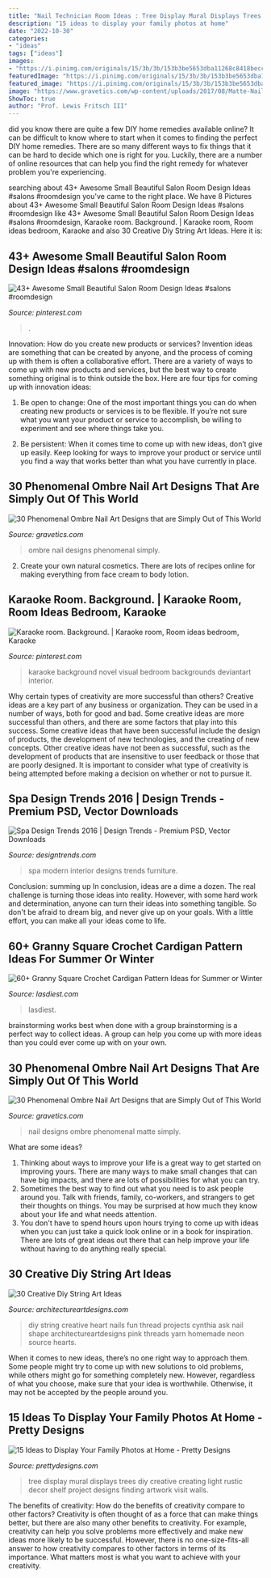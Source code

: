 ```yaml
---
title: "Nail Technician Room Ideas : Tree Display Mural Displays Trees Diy Creative Creating Light Rustic Decor Shelf Project Designs Finding Artwork Visit Walls"
description: "15 ideas to display your family photos at home"
date: "2022-10-30"
categories:
- "ideas"
tags: ["ideas"]
images:
- "https://i.pinimg.com/originals/15/3b/3b/153b3be5653dba11268c8418becc1182.jpg"
featuredImage: "https://i.pinimg.com/originals/15/3b/3b/153b3be5653dba11268c8418becc1182.jpg"
featured_image: "https://i.pinimg.com/originals/15/3b/3b/153b3be5653dba11268c8418becc1182.jpg"
image: "https://www.gravetics.com/wp-content/uploads/2017/08/Matte-Nail-Designs.jpg"
ShowToc: true
author: "Prof. Lewis Fritsch III"
---
```



did you know there are quite a few DIY home remedies available online?
It can be difficult to know where to start when it comes to finding the perfect DIY home remedies. There are so many different ways to fix things that it can be hard to decide which one is right for you. Luckily, there are a number of online resources that can help you find the right remedy for whatever problem you're experiencing.

	

		
searching about 43+ Awesome Small Beautiful Salon Room Design Ideas #salons #roomdesign you've came to the right place. We have 8 Pictures about 43+ Awesome Small Beautiful Salon Room Design Ideas #salons #roomdesign like 43+ Awesome Small Beautiful Salon Room Design Ideas #salons #roomdesign, Karaoke room. Background. | Karaoke room, Room ideas bedroom, Karaoke and also 30 Creative Diy String Art Ideas. Here it is:
		
    
## 43+ Awesome Small Beautiful Salon Room Design Ideas #salons #roomdesign

<img loading=lazy src="https://i.pinimg.com/736x/eb/58/d8/eb58d85c23baee6484c9523e7206f382.jpg" onerror="this.onerror=null;this.src='https://tse1.mm.bing.net/th?id=OIP.T9yr17_sIr4TL_tau9K_kQHaKX&amp;pid=15.1';" alt="43+ Awesome Small Beautiful Salon Room Design Ideas #salons #roomdesign">

_Source: pinterest.com_

>. 

	

Innovation: How do you create new products or services?
Invention ideas are something that can be created by anyone, and the process of coming up with them is often a collaborative effort. There are a variety of ways to come up with new products and services, but the best way to create something original is to think outside the box. Here are four tips for coming up with innovation ideas:
1. Be open to change: One of the most important things you can do when creating new products or services is to be flexible. If you’re not sure what you want your product or service to accomplish, be willing to experiment and see where things take you.

2. Be persistent: When it comes time to come up with new ideas, don’t give up easily. Keep looking for ways to improve your product or service until you find a way that works better than what you have currently in place.

    
## 30 Phenomenal Ombre Nail Art Designs That Are Simply Out Of This World

<img loading=lazy src="https://www.gravetics.com/wp-content/uploads/2017/08/Bronze-to-White-Ombre-Nail-Design.jpg" onerror="this.onerror=null;this.src='https://tse3.mm.bing.net/th?id=OIP.SM6SOKDONImLGyP2sJKDMQHaLH&amp;pid=15.1';" alt="30 Phenomenal Ombre Nail Art Designs that are Simply Out of This World">

_Source: gravetics.com_

>ombre nail designs phenomenal simply. 

	

2. Create your own natural cosmetics. There are lots of recipes online for making everything from face cream to body lotion.

    
## Karaoke Room. Background. | Karaoke Room, Room Ideas Bedroom, Karaoke

<img loading=lazy src="https://i.pinimg.com/originals/15/3b/3b/153b3be5653dba11268c8418becc1182.jpg" onerror="this.onerror=null;this.src='https://tse3.mm.bing.net/th?id=OIP.BTTltrso6CjtfrlYJWtz3wHaEK&amp;pid=15.1';" alt="Karaoke room. Background. | Karaoke room, Room ideas bedroom, Karaoke">

_Source: pinterest.com_

>karaoke background novel visual bedroom backgrounds deviantart interior. 

	

Why certain types of creativity are more successful than others?
Creative ideas are a key part of any business or organization. They can be used in a number of ways, both for good and bad. Some creative ideas are more successful than others, and there are some factors that play into this success.
Some creative ideas that have been successful include the design of products, the development of new technologies, and the creating of new concepts. Other creative ideas have not been as successful, such as the development of products that are insensitive to user feedback or those that are poorly designed. It is important to consider what type of creativity is being attempted before making a decision on whether or not to pursue it.

    
## Spa Design Trends 2016 | Design Trends - Premium PSD, Vector Downloads

<img loading=lazy src="https://images.designtrends.com/wp-content/uploads/2016/02/19054735/Modern-Spa-Design2.jpg" onerror="this.onerror=null;this.src='https://tse2.mm.bing.net/th?id=OIP.gD3Th-zmWM0wZ5Bbpbt-MAHaE8&amp;pid=15.1';" alt="Spa Design Trends 2016 | Design Trends - Premium PSD, Vector Downloads">

_Source: designtrends.com_

>spa modern interior designs trends furniture. 

	

Conclusion: summing up
In conclusion, ideas are a dime a dozen. The real challenge is turning those ideas into reality. However, with some hard work and determination, anyone can turn their ideas into something tangible. So don't be afraid to dream big, and never give up on your goals. With a little effort, you can make all your ideas come to life.

    
## 60+ Granny Square Crochet Cardigan Pattern Ideas For Summer Or Winter

<img loading=lazy src="https://www.lasdiest.com/wp-content/uploads/2019/05/6b5218f89f3182b8ff6b6f200b8afee3-e1557534294547-386x785.jpg" onerror="this.onerror=null;this.src='https://tse2.mm.bing.net/th?id=OIP.b5CeTMIR7etRSIU19eGtFgAAAA&amp;pid=15.1';" alt="60+ Granny Square Crochet Cardigan Pattern Ideas for Summer or Winter">

_Source: lasdiest.com_

>lasdiest. 

	

brainstorming works best when done with a group
brainstorming is a perfect way to collect ideas. A group can help you come up with more ideas than you could ever come up with on your own.

    
## 30 Phenomenal Ombre Nail Art Designs That Are Simply Out Of This World

<img loading=lazy src="https://www.gravetics.com/wp-content/uploads/2017/08/Matte-Nail-Designs.jpg" onerror="this.onerror=null;this.src='https://tse2.mm.bing.net/th?id=OIP.j14cEDxXrQV7ZQwy238MZQHaJ4&amp;pid=15.1';" alt="30 Phenomenal Ombre Nail Art Designs that are Simply Out of This World">

_Source: gravetics.com_

>nail designs ombre phenomenal matte simply. 

	

What are some ideas?
1. Thinking about ways to improve your life is a great way to get started on improving yours. There are many ways to make small changes that can have big impacts, and there are lots of possibilities for what you can try.
2. Sometimes the best way to find out what you need is to ask people around you. Talk with friends, family, co-workers, and strangers to get their thoughts on things. You may be surprised at how much they know about your life and what needs attention.
3. You don't have to spend hours upon hours trying to come up with ideas when you can just take a quick look online or in a book for inspiration. There are lots of great ideas out there that can help improve your life without having to do anything really special.

    
## 30 Creative Diy String Art Ideas

<img loading=lazy src="http://www.architectureartdesigns.com/wp-content/uploads/2013/08/1140.jpg" onerror="this.onerror=null;this.src='https://tse1.mm.bing.net/th?id=OIP.9NsooZY0SmASRJv-PAXwuQHaKZ&amp;pid=15.1';" alt="30 Creative Diy String Art Ideas">

_Source: architectureartdesigns.com_

>diy string creative heart nails fun thread projects cynthia ask nail shape architectureartdesigns pink threads yarn homemade neon source hearts. 

	

When it comes to new ideas, there’s no one right way to approach them. Some people might try to come up with new solutions to old problems, while others might go for something completely new. However, regardless of what you choose, make sure that your idea is worthwhile. Otherwise, it may not be accepted by the people around you.

    
## 15 Ideas To Display Your Family Photos At Home - Pretty Designs

<img loading=lazy src="https://www.prettydesigns.com/wp-content/uploads/2015/07/15-ideas-to-display-your-family-photos-at-home14.jpg" onerror="this.onerror=null;this.src='https://tse4.mm.bing.net/th?id=OIP.C_yJj4vTpWg2xzF4L5quXwHaKX&amp;pid=15.1';" alt="15 Ideas to Display Your Family Photos at Home - Pretty Designs">

_Source: prettydesigns.com_

>tree display mural displays trees diy creative creating light rustic decor shelf project designs finding artwork visit walls. 

	

The benefits of creativity: How do the benefits of creativity compare to other factors?
Creativity is often thought of as a force that can make things better, but there are also many other benefits to creativity. For example, creativity can help you solve problems more effectively and make new ideas more likely to be successful. However, there is no one-size-fits-all answer to how creativity compares to other factors in terms of its importance. What matters most is what you want to achieve with your creativity.

